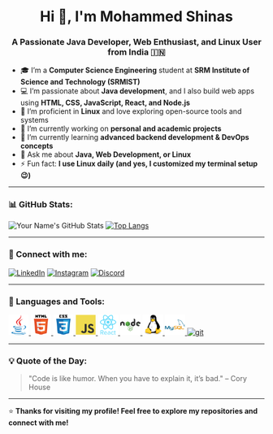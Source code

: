 <h1 align="center">Hi 👋, I'm Mohammed Shinas </h1>
<h3 align="center">A Passionate Java Developer, Web Enthusiast, and Linux User from India 🇮🇳</h3>

- 🎓 I’m a **Computer Science Engineering** student at **SRM Institute of Science and Technology (SRMIST)**  
- 💻 I’m passionate about **Java development**, and I also build web apps using **HTML, CSS, JavaScript, React, and Node.js**  
- 🐧 I’m proficient in **Linux** and love exploring open-source tools and systems  
- 🔭 I’m currently working on **personal and academic projects**  
- 🌱 I’m currently learning **advanced backend development & DevOps concepts**  
- 💬 Ask me about **Java, Web Development, or Linux**  
- ⚡ Fun fact: **I use Linux daily (and yes, I customized my terminal setup 😉)**  

---

### 📊 GitHub Stats:
![Your Name's GitHub Stats](https://github-readme-stats.vercel.app/api?username=shintomhd&theme=gotham&show_icons=true&hide_border=true&count_private=true)
[![Top Langs](https://github-readme-stats.vercel.app/api/top-langs/?username=shintomhd&layout=compact&theme=gotham)](https://github.com/anuraghazra/github-readme-stats)

---

### 🤝 Connect with me:
<p align="left">
<a href="https://www.linkedin.com/in/your-linkedin-profile" target="blank"><img align="center" src="https://raw.githubusercontent.com/rahuldkjain/github-profile-readme-generator/master/src/images/icons/Social/linked-in-alt.svg" alt="LinkedIn" height="30" width="40" /></a>
<a href="https://instagram.com/your-instagram" target="blank"><img align="center" src="https://raw.githubusercontent.com/rahuldkjain/github-profile-readme-generator/master/src/images/icons/Social/instagram.svg" alt="Instagram" height="30" width="40" /></a>
<a href="https://discord.gg/your-discord" target="blank"><img align="center" src="https://raw.githubusercontent.com/rahuldkjain/github-profile-readme-generator/master/src/images/icons/Social/discord.svg" alt="Discord" height="30" width="40" /></a>
</p>

---

### 🧠 Languages and Tools:
<p align="left"> 
<a href="https://www.java.com" target="_blank" rel="noreferrer"> <img src="https://raw.githubusercontent.com/devicons/devicon/master/icons/java/java-original.svg" alt="java" width="40" height="40"/> </a>
<a href="https://www.w3.org/html/" target="_blank" rel="noreferrer"> <img src="https://raw.githubusercontent.com/devicons/devicon/master/icons/html5/html5-original-wordmark.svg" alt="html5" width="40" height="40"/> </a>
<a href="https://www.w3schools.com/css/" target="_blank" rel="noreferrer"> <img src="https://raw.githubusercontent.com/devicons/devicon/master/icons/css3/css3-original-wordmark.svg" alt="css3" width="40" height="40"/> </a>
<a href="https://developer.mozilla.org/en-US/docs/Web/JavaScript" target="_blank" rel="noreferrer"> <img src="https://raw.githubusercontent.com/devicons/devicon/master/icons/javascript/javascript-original.svg" alt="javascript" width="40" height="40"/> </a>
<a href="https://react.dev/" target="_blank" rel="noreferrer"> <img src="https://raw.githubusercontent.com/devicons/devicon/master/icons/react/react-original-wordmark.svg" alt="react" width="40" height="40"/> </a>
<a href="https://nodejs.org/" target="_blank" rel="noreferrer"> <img src="https://raw.githubusercontent.com/devicons/devicon/master/icons/nodejs/nodejs-original-wordmark.svg" alt="nodejs" width="40" height="40"/> </a>
<a href="https://www.linux.org/" target="_blank" rel="noreferrer"> <img src="https://raw.githubusercontent.com/devicons/devicon/master/icons/linux/linux-original.svg" alt="linux" width="40" height="40"/> </a>
<a href="https://www.mysql.com/" target="_blank" rel="noreferrer"> <img src="https://raw.githubusercontent.com/devicons/devicon/master/icons/mysql/mysql-original-wordmark.svg" alt="mysql" width="40" height="40"/> </a>
<a href="https://git-scm.com/" target="_blank" rel="noreferrer"> <img src="https://www.vectorlogo.zone/logos/git-scm/git-scm-icon.svg" alt="git" width="40" height="40"/> </a>
</p>

---

### 💡 Quote of the Day:
> "Code is like humor. When you have to explain it, it’s bad." – Cory House  

---

⭐ **Thanks for visiting my profile! Feel free to explore my repositories and connect with me!**

